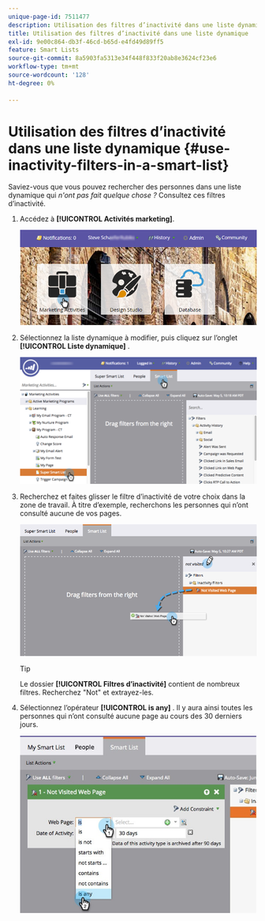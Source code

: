 ```yaml
---
unique-page-id: 7511477
description: Utilisation des filtres d’inactivité dans une liste dynamique - Documents Marketo - Documentation du produit
title: Utilisation des filtres d’inactivité dans une liste dynamique
exl-id: 9e00c864-db3f-46cd-b65d-e4fd49d89ff5
feature: Smart Lists
source-git-commit: 8a5903fa5313e34f448f833f20ab8e3624cf23e6
workflow-type: tm+mt
source-wordcount: '128'
ht-degree: 0%

---
```


# Utilisation des filtres d’inactivité dans une liste dynamique {#use-inactivity-filters-in-a-smart-list}

Saviez-vous que vous pouvez rechercher des personnes dans une liste dynamique qui _n&#39;ont pas fait quelque chose ?_ Consultez ces filtres d’inactivité.

1. Accédez à **[!UICONTROL Activités marketing]**.

   ![](assets/login-marketing-activities-3.png)

1. Sélectionnez la liste dynamique à modifier, puis cliquez sur l’onglet **[!UICONTROL Liste dynamique]** .

   ![](assets/smartlist-choose.png)

1. Recherchez et faites glisser le filtre d’inactivité de votre choix dans la zone de travail. À titre d’exemple, recherchons les personnes qui n’ont consulté aucune de vos pages.

   ![](assets/draginactivityfilter.png)

   >[!TIP]
   >
   >Le dossier **[!UICONTROL Filtres d’inactivité]** contient de nombreux filtres. Recherchez &quot;Not&quot; et extrayez-les.

1. Sélectionnez l’opérateur **[!UICONTROL is any]** . Il y aura ainsi toutes les personnes qui n’ont consulté aucune page au cours des 30 derniers jours.

   ![](assets/mysmartlist-people.jpg)
